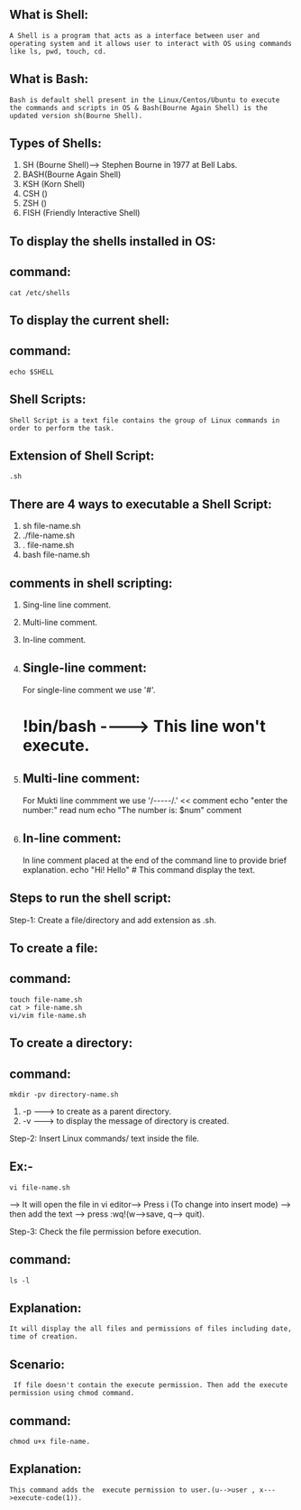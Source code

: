What is Shell:
--------------
	A Shell is a program that acts as a interface between user and operating system and it allows user to interact with OS using commands like ls, pwd, touch, cd.

What is Bash:
------------
	Bash is default shell present in the Linux/Centos/Ubuntu to execute the commands and scripts in OS & Bash(Bourne Again Shell) is the updated version sh(Bourne Shell).

Types of Shells:
---------------
1) SH  (Bourne Shell)--> Stephen Bourne in 1977 at Bell Labs.
2) BASH(Bourne Again Shell)
3) KSH (Korn Shell)
4) CSH ()
5) ZSH ()
6) FISH (Friendly Interactive Shell)

To display the shells installed in OS:
------------------------------------
command:
--------

	cat /etc/shells


To display the current shell:
----------------------------
command:
-------

	echo $SHELL


Shell Scripts:
--------------

	Shell Script is a text file contains the group of Linux commands in order to perform the task.


Extension of Shell Script:
-------------------------
	.sh


There are 4 ways to executable a Shell Script:
---------------------------------------------
1) sh file-name.sh
2) ./file-name.sh
3) . file-name.sh
4) bash file-name.sh

comments in shell scripting:
----------------------------
1) Sing-line  line comment.
2) Multi-line comment.
3) In-line comment.

1) Single-line comment:
   --------------------
	For single-line comment we use '#'.
	# !bin/bash          ----> This line won't execute.

2) Multi-line comment:
   -------------------
   For Mukti line commment we use '/*-----*/.'
   << comment
   echo "enter the number:"
   read num
   echo "The number is: $num"
   comment


3) In-line comment:
   ----------------
	In line comment placed at the end of the command line to provide brief explanation.
	echo "Hi! Hello"   # This command display the text.
	

Steps to run the shell script:
------------------------------
Step-1: Create a file/directory and add extension as .sh.


To create a file:
----------------
command:
--------
	touch file-name.sh
	cat > file-name.sh
	vi/vim file-name.sh 

To create a directory:
----------------------
command:
-------
	mkdir -pv directory-name.sh 

1) -p ---> to create as a parent directory.
2) -v ---> to display the message of directory is created.


Step-2: Insert Linux commands/ text inside the file.

Ex:-
----
	vi file-name.sh 
--> It will open the file in vi editor--> Press i (To change into insert mode) --> then add the text --> press :wq!(w-->save, q--> quit).


Step-3: Check the file permission before execution.

command:
--------
	ls -l 

Explanation:
------------

	It will display the all files and permissions of files including date, time of creation.



Scenario:
---------
	 If file doesn't contain the execute permission. Then add the execute permission using chmod command.


command:
-------
	chmod u+x file-name.


Explanation:
------------
	This command adds the  execute permission to user.(u-->user , x--->execute-code(1)).

